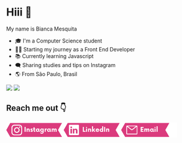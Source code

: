 # Hiii :purple_heart:	

My name is Bianca Mesquita            
- :mortar_board: I'm a Computer Science student
- :woman_technologist: Starting my journey as a Front End Developer
- :books: Currently learning Javascript
- :left_speech_bubble: Sharing studies and tips on Instagram
- :earth_americas: From São Paulo, Brasil

<div>    
    <img height="180em" src="https://github-readme-stats.vercel.app/api/top-langs/?username=biancames&hide=html&layout=compact&theme=radical" />
    <img height="180em" src="https://github-readme-stats.vercel.app/api?username=biancames&theme=radical"/>
</div>  


## Reach me out :point_down:
 <div>
  <a href="https://instagram.com/bia_dev" target="_blank"><img width="150px" src="https://github.com/biancames/biancames/blob/8a5e1142f5ff740ff91842910f716293ae099da6/insta.png" target="_blank"></a>
  <a href="https://www.linkedin.com/in/biancames" target="_blank"><img width="150px" src="https://github.com/biancames/biancames/blob/237fac07eae223059f9a76c40c1c8805b303d890/linkedin.png" target="_blank"></a>
  <a href="mailto:biadev@outlook.com" target="_blank"><img width="150px" src="https://github.com/biancames/biancames/blob/8a5e1142f5ff740ff91842910f716293ae099da6/gmail.png" target="_blank"></a>
</div>
